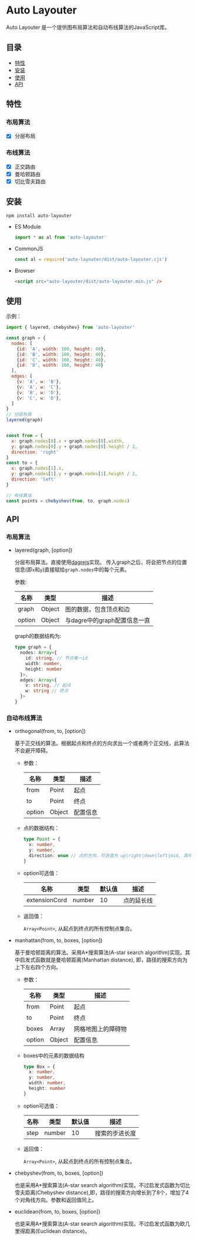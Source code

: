 # Auto Layouter

Auto Layouter 是一个提供图布局算法和自动布线算法的JavaScript库。

## 目录

- [特性](#特性)
- [安装](#安装)
- [使用](#使用)
- [API](#api)

## 特性

### 布局算法

- [x] 分层布局

### 布线算法

- [x] 正交路由
- [x] 曼哈顿路由
- [x] 切比雪夫路由

## 安装

```shell
npm install auto-layouter
```

- ES Module

  ```JavaScript
  import * as al from 'auto-layouter'
  ```

- CommonJS

  ```JavaScript
  const al = require('auto-layouter/dist/auto-layouter.cjs')
  ```

- Browser

  ```HTML
  <script src="auto-layouter/dist/auto-layouter.min.js" />
  ```

## 使用

示例：

```JavaScript
import { layered, chebyshev} from 'auto-layouter'

const graph = {
  nodes: [
    {id: 'A', width: 100, height: 40},
    {id: 'B', width: 100, height: 40},
    {id: 'C', width: 100, height: 40},
    {id: 'D', width: 100, height: 40}
  ],
  edges: [
    {v: 'A', w: 'B'},
    {v: 'A', w: 'C'},
    {v: 'B', w: 'D'},
    {v: 'C', w: 'D'},
  ]
}
// 分层布局
layered(graph)


const from = {
  x: graph.nodes[0].x + graph.nodes[0].width,
  y: graph.nodes[0].y + graph.nodes[0].height / 2,
  direction: 'right'
}
const to = {
  x: graph.nodes[1].x,
  y: graph.nodes[1].y + graph.nodes[1].height / 2,
  direction: 'left'
}

// 布线算法
const points = chebyshev(from, to, graph.nodes)

```

## API

### 布局算法

- layered(graph, [option])

  分层布局算法。直接使用[dagrejs](https://github.com/dagrejs/dagre)实现。
  传入graph之后，将会把节点的位置信息(即`x`和`y`)直接赋给`graph.nodes`中的每个元素。

  参数:

  名称| 类型 | 描述
  --|--|--
  graph | Object | 图的数据，包含顶点和边
  option | Object | 与dagre中的graph配置信息一直

  graph的数据结构为:

  ```TypeScript
  type graph = {
    nodes: Array<{
      id: string, // 节点唯一id
      width: number,
      height: number
    }>,
    edges: Array<{
      v: string, // 起点
      w: string // 终点
    }>
  }
  ```  

### 自动布线算法

- orthogonal(from, to, [option])

  基于正交线的算法。根据起点和终点的方向求出一个或者两个正交线，此算法不会避开障碍。

  - 参数：

    名称| 类型 | 描述
    --|--|--
    from | Point | 起点
    to | Point | 终点
    option | Object| 配置信息

  - 点的数据结构：

    ```TypeScript
    type Point = {
      x: number,
      y: number,
      direction: enum // 点的方向，可选值为 up|right|down|left|mid, 其中起点方向不能为mid
    }
    ```

  - option可选值：

    名称| 类型 | 默认值 | 描述 |
    --|--|-- | --
    extensionCord | number | 10 | 点的延长线

  - 返回值：

    `Array<Point>`, 从起点到终点的所有控制点集合。

- manhattan(from, to, boxes, [option])

  基于曼哈顿距离的算法。采用A*搜索算法(A-star search algorithm)实现。其中启发式函数就是曼哈顿距离(Manhattan distance), 即，路径的搜索方向为上下左右四个方向。

  - 参数：
  
    名称| 类型 | 描述
    --|--|--
    from | Point | 起点
    to | Point | 终点
    boxes | Array | 网格地图上的障碍物
    option | Object| 配置信息

  - boxes中的元素的数据结构

    ```TypeScript
    type Box = {
      x: number,
      y: number,
      width: number,
      height: number
    }
    ```

  - option可选值：

    名称| 类型 | 默认值 | 描述 |
    --|--|-- | --
    step | number | 10 | 搜索的步进长度

  - 返回值：

    `Array<Point>`, 从起点到终点的所有控制点集合。

- chebyshev(from, to, boxes, [option])

  也是采用A*搜索算法(A-star search algorithm)实现。不过启发式函数为切比雪夫距离(Chebyshev distance),即，路径的搜索方向增长到了8个，增加了4个对角线方向。参数和返回值同上。

- euclidean(from, to, boxes, [option])

  也是采用A*搜索算法(A-star search algorithm)实现。不过启发式函数为欧几里得距离(Euclidean distance)。
  